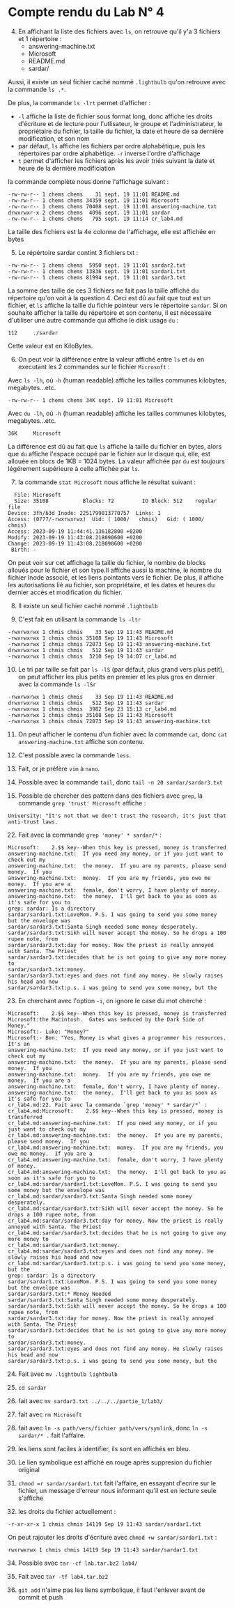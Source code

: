 # Compte rendu du Lab N° 4

4. En affichant la liste des fichiers avec `ls`, on retrouve qu'il y'a 3 fichiers et 1 répertoire :
    - answering-machine.txt  
    - Microsoft  
    - README.md  
    - sardar/

Aussi, il existe un seul fichier caché nommé `.lightbulb` qu'on retrouve avec la commande `ls .*`.

De plus, la commande `ls -lrt` permet d'afficher :
- `-l` affiche la liste de fichier sous format long, donc affiche les droits d'écriture et de lecture pour l'utlisateur, le groupe et l'administrateur, le propriétaire du fichier, la taille du fichier, la date et heure de sa dernière modification, et son nom
- par défaut, `ls` affiche les fichiers par ordre alphabètique, puis les répertoires par ordre alphabètiqe. `-r` inverse l'ordre d'affichage
- `t` permet d'afficher les fichiers après les avoir triés suivant la date et heure de la dernière modificiation

la commande complète nous donne l'affichage suivant :
```
-rw-rw-r-- 1 chems chems    31 sept. 19 11:01 README.md
-rw-rw-r-- 1 chems chems 34359 sept. 19 11:01 Microsoft
-rw-rw-r-- 1 chems chems 70408 sept. 19 11:01 answering-machine.txt
drwxrwxr-x 2 chems chems  4096 sept. 19 11:01 sardar
-rw-rw-r-- 1 chems chems   795 sept. 19 11:14 cr_lab4.md
```
La taille des fichiers est la 4e colonne de l'affichage, elle est affichée en bytes

5. Le répértoire sardar contint 3 fichiers txt :
```
-rw-rw-r-- 1 chems chems  5950 sept. 19 11:01 sardar2.txt
-rw-rw-r-- 1 chems chems 13836 sept. 19 11:01 sardar1.txt
-rw-rw-r-- 1 chems chems 81994 sept. 19 11:01 sardar3.txt
```
La somme des taille de ces 3 fichiers ne fait pas la taille affiché du répertoire qu'on voit à la question 4. Ceci est dû au fait que tout est un fichier, et `ls` affiche la taille du fichie pointeur vers le répertoire `sardar`. Si on souhaite afficher la taille du répertoire et son contenu, il est nécessaire d'utiliser une autre commande qui affiche le disk usage `du` :
```
112     ./sardar
```
Cette valeur est en KiloBytes.

6. On peut voir la différence entre la valeur affiché entre `ls` et `du` en executant les 2 commandes sur le fichier `Microsoft` :

Avec `ls -lh`, où `-h` (human readable) affiche les tailles communes kilobytes, megabytes...etc. 
```
-rw-rw-r-- 1 chems chems 34K sept. 19 11:01 Microsoft
``` 
Avec `du -lh`, où `-h` (human readable) affiche les tailles communes kilobytes, megabytes...etc. 
```
36K     Microsoft
```
La différence est dû au fait que `ls` affiche la taille du fichier en bytes, alors que `du` affiche l'espace occupé par le fichier sur le disque qui, elle, est allouée en blocs de 1KB = 1024 bytes. La valeur affichée par `du` est toujours légérement supérieure à celle affichée par `ls`.

7. la commande `stat Microsoft` nous affiche le résultat suivant :
```
  File: Microsoft
  Size: 35108           Blocks: 72         IO Block: 512    regular file
Device: 3fh/63d Inode: 2251799813770757  Links: 1
Access: (0777/-rwxrwxrwx)  Uid: ( 1000/   chmis)   Gid: ( 1000/   chmis)
Access: 2023-09-19 11:44:41.136182800 +0200
Modify: 2023-09-19 11:43:08.218090600 +0200
Change: 2023-09-19 11:43:08.218090600 +0200
 Birth: -
```
On peut voir sur cet affichage la taille du fichier, le nombre de blocks alloués pour le fichier et son type.Il affiche aussi la machine, le nombre du fichier Inode associé, et les liens pointants vers le fichier. De plus, il affiche les autorisations lié au fichier, son propriétaire, et les dates et heures du dernier accés et modification du fichier.

8. Il existe un seul fichier caché nommé `.lightbulb`

9. C'est fait en utilisant la commande `ls -ltr`
```
-rwxrwxrwx 1 chmis chmis    33 Sep 19 11:43 README.md
-rwxrwxrwx 1 chmis chmis 35108 Sep 19 11:43 Microsoft
-rwxrwxrwx 1 chmis chmis 72073 Sep 19 11:43 answering-machine.txt
drwxrwxrwx 1 chmis chmis   512 Sep 19 11:43 sardar
-rwxrwxrwx 1 chmis chmis  3210 Sep 19 14:07 cr_lab4.md
```

10. Le tri par taille se fait par `ls -lS` (par défaut, plus grand vers plus petit), on peut afficher les plus petits en premier et les plus gros en dernier avec la commande `ls -lSr`
```
-rwxrwxrwx 1 chmis chmis    33 Sep 19 11:43 README.md
drwxrwxrwx 1 chmis chmis   512 Sep 19 11:43 sardar
-rwxrwxrwx 1 chmis chmis  3982 Sep 23 15:13 cr_lab4.md
-rwxrwxrwx 1 chmis chmis 35108 Sep 19 11:43 Microsoft
-rwxrwxrwx 1 chmis chmis 72073 Sep 19 11:43 answering-machine.txt
```

11. On peut afficher le contenu d'un fichier avec la commande `cat`, donc `cat answering-machine.txt` affiche son contenu.

12. C'est possible avec la commande  `less`.

14. Fait, or je préfère `vim` à `nano`.

20. Possible avec la commande `tail`, donc `tail -n 20 sardar/sardar3.txt`

21. Possible de chercher des pattern dans des fichiers avec `grep`, la commande `grep 'trust' Microsoft` affiche :
```
University: "It's not that we don't trust the research, it's just that
anti-trust laws.
```

22. Fait avec la commande `grep 'money' * sardar/*` :
```
Microsoft:    2.$$ key--When this key is pressed, money is transferred
answering-machine.txt:  If you need any money, or if you just want to check out my
answering-machine.txt:  the money.  If you are my parents, please send money.  If you      
answering-machine.txt:  money.  If you are my friends, you owe me money.  If you are a     
answering-machine.txt:  female, don't worry, I have plenty of money.
answering-machine.txt:  the money.  I'll get back to you as soon as it's safe for you to   
grep: sardar: Is a directory
sardar/sardar1.txt:LoveMom. P.S. I was going to send you some money but the envelope was   
sardar/sardar3.txt:Santa Singh needed some money desperately.
sardar/sardar3.txt:Sikh will never accept the money. So he drops a 100 rupee note, from    
sardar/sardar3.txt:day for money. Now the priest is really annoyed with Santa. The Priest  
sardar/sardar3.txt:decides that he is not going to give any more money to
sardar/sardar3.txt:money.
sardar/sardar3.txt:eyes and does not find any money. He slowly raises his head and now     
sardar/sardar3.txt:p.s. i was going to send you some money, but the
```

23. En cherchant avec l'option `-i`, on ignore le case du mot cherché :
```
Microsoft:    2.$$ key--When this key is pressed, money is transferred
Microsoft:the Macintosh.  Gates was seduced by the Dark Side of Money."
Microsoft:- Luke: "Money?"
Microsoft:- Ben: "Yes, Money is what gives a programmer his resources. It's an
answering-machine.txt:  If you need any money, or if you just want to check out my
answering-machine.txt:  the money.  If you are my parents, please send money.  If you      
answering-machine.txt:  money.  If you are my friends, you owe me money.  If you are a     
answering-machine.txt:  female, don't worry, I have plenty of money.
answering-machine.txt:  the money.  I'll get back to you as soon as it's safe for you to   
cr_lab4.md:22. Fait avec la commande `grep 'money' * sardar/*` :
cr_lab4.md:Microsoft:    2.$$ key--When this key is pressed, money is transferred
cr_lab4.md:answering-machine.txt:  If you need any money, or if you just want to check out my
cr_lab4.md:answering-machine.txt:  the money.  If you are my parents, please send money.  If you
cr_lab4.md:answering-machine.txt:  money.  If you are my friends, you owe me money.  If you are a
cr_lab4.md:answering-machine.txt:  female, don't worry, I have plenty of money.
cr_lab4.md:answering-machine.txt:  the money.  I'll get back to you as soon as it's safe for you to
cr_lab4.md:sardar/sardar1.txt:LoveMom. P.S. I was going to send you some money but the envelope was
cr_lab4.md:sardar/sardar3.txt:Santa Singh needed some money desperately.
cr_lab4.md:sardar/sardar3.txt:Sikh will never accept the money. So he drops a 100 rupee note, from
cr_lab4.md:sardar/sardar3.txt:day for money. Now the priest is really annoyed with Santa. The Priest
cr_lab4.md:sardar/sardar3.txt:decides that he is not going to give any more money to       
cr_lab4.md:sardar/sardar3.txt:money.
cr_lab4.md:sardar/sardar3.txt:eyes and does not find any money. He slowly raises his head and now
cr_lab4.md:sardar/sardar3.txt:p.s. i was going to send you some money, but the
grep: sardar: Is a directory
sardar/sardar1.txt:LoveMom. P.S. I was going to send you some money but the envelope was   
sardar/sardar3.txt:* Money Needed
sardar/sardar3.txt:Santa Singh needed some money desperately.
sardar/sardar3.txt:Sikh will never accept the money. So he drops a 100 rupee note, from    
sardar/sardar3.txt:day for money. Now the priest is really annoyed with Santa. The Priest  
sardar/sardar3.txt:decides that he is not going to give any more money to
sardar/sardar3.txt:money.
sardar/sardar3.txt:eyes and does not find any money. He slowly raises his head and now     
sardar/sardar3.txt:p.s. i was going to send you some money, but the
```

24. Fait avec `mv .lightbulb lightbulb`

25. `cd sardar`

26. fait avec `mv sardar3.txt ../../../partie_1/lab3/`

28. fait avec `rm Microsoft`

29. fait avec `ln -s path/vers/fichier path/vers/symlink`, donc `ln -s sardar/* .` fait l'affaire.

30. les liens sont faciles à identifier, ils sont en affichés en bleu.

31. Le lien symbolique est affiché en rouge après suppresion du fichier original

32. `chmod =r sardar/sardar1.txt` fait l'affaire, en essayant d'ecrire sur le fichier, un message d'erreur nous informant qu'il est en lecture seule s'affiche

33. les droits du fichier actuellement :
```
-r-xr-xr-x 1 chmis chmis 14119 Sep 19 11:43 sardar/sardar1.txt
```
On peut rajouter les droits d'écriture avec `chmod +w sardar/sardar1.txt` :
```
rwxrwxrwx 1 chmis chmis 14119 Sep 19 11:43 sardar/sardar1.txt
```

34. Possible avec `tar -cf lab.tar.bz2 lab4/`

35. Fait avec `tar -tf lab4.tar.bz2`

36. `git add` n'aime pas les liens symbolique, il faut l'enlever avant de commit et push